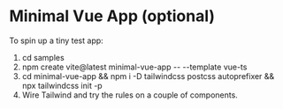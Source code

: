 # Minimal Vue App (optional)

To spin up a tiny test app:

1) cd samples
2) npm create vite@latest minimal-vue-app -- --template vue-ts
3) cd minimal-vue-app && npm i -D tailwindcss postcss autoprefixer && npx tailwindcss init -p
4) Wire Tailwind and try the rules on a couple of components.